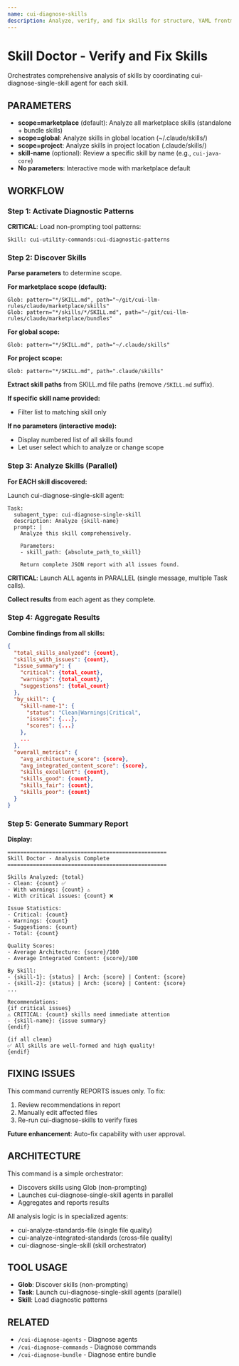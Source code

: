 ```yaml
---
name: cui-diagnose-skills
description: Analyze, verify, and fix skills for structure, YAML frontmatter, standards references, and integration quality
---
```


# Skill Doctor - Verify and Fix Skills

Orchestrates comprehensive analysis of skills by coordinating cui-diagnose-single-skill agent for each skill.

## PARAMETERS

- **scope=marketplace** (default): Analyze all marketplace skills (standalone + bundle skills)
- **scope=global**: Analyze skills in global location (~/.claude/skills/)
- **scope=project**: Analyze skills in project location (.claude/skills/)
- **skill-name** (optional): Review a specific skill by name (e.g., `cui-java-core`)
- **No parameters**: Interactive mode with marketplace default

## WORKFLOW

### Step 1: Activate Diagnostic Patterns

**CRITICAL**: Load non-prompting tool patterns:

```
Skill: cui-utility-commands:cui-diagnostic-patterns
```

### Step 2: Discover Skills

**Parse parameters** to determine scope.

**For marketplace scope (default):**
```
Glob: pattern="*/SKILL.md", path="~/git/cui-llm-rules/claude/marketplace/skills"
Glob: pattern="*/skills/*/SKILL.md", path="~/git/cui-llm-rules/claude/marketplace/bundles"
```

**For global scope:**
```
Glob: pattern="*/SKILL.md", path="~/.claude/skills"
```

**For project scope:**
```
Glob: pattern="*/SKILL.md", path=".claude/skills"
```

**Extract skill paths** from SKILL.md file paths (remove `/SKILL.md` suffix).

**If specific skill name provided:**
- Filter list to matching skill only

**If no parameters (interactive mode):**
- Display numbered list of all skills found
- Let user select which to analyze or change scope

### Step 3: Analyze Skills (Parallel)

**For EACH skill discovered:**

Launch cui-diagnose-single-skill agent:

```
Task:
  subagent_type: cui-diagnose-single-skill
  description: Analyze {skill-name}
  prompt: |
    Analyze this skill comprehensively.

    Parameters:
    - skill_path: {absolute_path_to_skill}

    Return complete JSON report with all issues found.
```

**CRITICAL**: Launch ALL agents in PARALLEL (single message, multiple Task calls).

**Collect results** from each agent as they complete.

### Step 4: Aggregate Results

**Combine findings from all skills:**

```json
{
  "total_skills_analyzed": {count},
  "skills_with_issues": {count},
  "issue_summary": {
    "critical": {total_count},
    "warnings": {total_count},
    "suggestions": {total_count}
  },
  "by_skill": {
    "skill-name-1": {
      "status": "Clean|Warnings|Critical",
      "issues": {...},
      "scores": {...}
    },
    ...
  },
  "overall_metrics": {
    "avg_architecture_score": {score},
    "avg_integrated_content_score": {score},
    "skills_excellent": {count},
    "skills_good": {count},
    "skills_fair": {count},
    "skills_poor": {count}
  }
}
```

### Step 5: Generate Summary Report

**Display:**

```
==================================================
Skill Doctor - Analysis Complete
==================================================

Skills Analyzed: {total}
- Clean: {count} ✅
- With warnings: {count} ⚠️
- With critical issues: {count} ❌

Issue Statistics:
- Critical: {count}
- Warnings: {count}
- Suggestions: {count}
- Total: {count}

Quality Scores:
- Average Architecture: {score}/100
- Average Integrated Content: {score}/100

By Skill:
- {skill-1}: {status} | Arch: {score} | Content: {score}
- {skill-2}: {status} | Arch: {score} | Content: {score}
...

Recommendations:
{if critical issues}
⚠️ CRITICAL: {count} skills need immediate attention
- {skill-name}: {issue summary}
{endif}

{if all clean}
✅ All skills are well-formed and high quality!
{endif}
```

## FIXING ISSUES

This command currently REPORTS issues only. To fix:

1. Review recommendations in report
2. Manually edit affected files
3. Re-run cui-diagnose-skills to verify fixes

**Future enhancement**: Auto-fix capability with user approval.

## ARCHITECTURE

This command is a simple orchestrator:
- Discovers skills using Glob (non-prompting)
- Launches cui-diagnose-single-skill agents in parallel
- Aggregates and reports results

All analysis logic is in specialized agents:
- cui-analyze-standards-file (single file quality)
- cui-analyze-integrated-standards (cross-file quality)
- cui-diagnose-single-skill (skill orchestrator)

## TOOL USAGE

- **Glob**: Discover skills (non-prompting)
- **Task**: Launch cui-diagnose-single-skill agents (parallel)
- **Skill**: Load diagnostic patterns

## RELATED

- `/cui-diagnose-agents` - Diagnose agents
- `/cui-diagnose-commands` - Diagnose commands
- `/cui-diagnose-bundle` - Diagnose entire bundle
